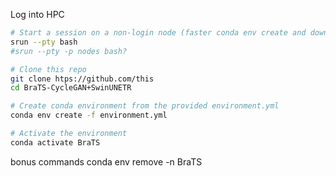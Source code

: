 
Log into HPC



```bash
# Start a session on a non-login node (faster conda env create and download)
srun --pty bash
#srun --pty -p nodes bash?

# Clone this repo
git clone htps://github.com/this
cd BraTS-CycleGAN+SwinUNETR

# Create conda environment from the provided environment.yml
conda env create -f environment.yml

# Activate the environment
conda activate BraTS


```


bonus commands
conda env remove -n BraTS